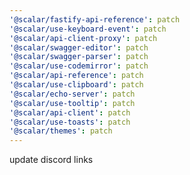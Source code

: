 ```yaml
---
'@scalar/fastify-api-reference': patch
'@scalar/use-keyboard-event': patch
'@scalar/api-client-proxy': patch
'@scalar/swagger-editor': patch
'@scalar/swagger-parser': patch
'@scalar/use-codemirror': patch
'@scalar/api-reference': patch
'@scalar/use-clipboard': patch
'@scalar/echo-server': patch
'@scalar/use-tooltip': patch
'@scalar/api-client': patch
'@scalar/use-toasts': patch
'@scalar/themes': patch
---
```


update discord links
